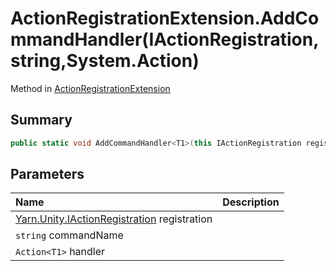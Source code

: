 # ActionRegistrationExtension.AddCommandHandler(IActionRegistration,string,System.Action<T1>)

Method in [ActionRegistrationExtension](/docs/api/csharp/yarn.unity.actionregistrationextension.md)

## Summary



```csharp
public static void AddCommandHandler<T1>(this IActionRegistration registration, string commandName, System.Action<T1> handler);
```

## Parameters

|Name|Description|
|:---|:---|
|[Yarn.Unity.IActionRegistration](/docs/api/csharp/yarn.unity.iactionregistration.md) registration||
|`string` commandName||
|`Action<T1>` handler||

